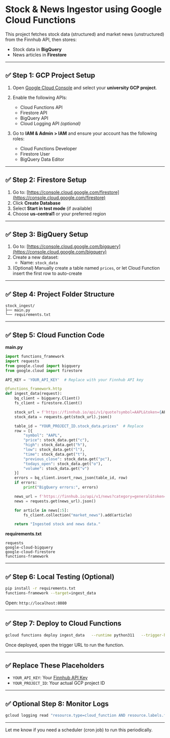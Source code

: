 # Stock & News Ingestor using Google Cloud Functions

This project fetches stock data (structured) and market news (unstructured) from the Finnhub API, then stores:
- Stock data in **BigQuery**
- News articles in **Firestore**

---

## ✅ Step 1: GCP Project Setup

1. Open [Google Cloud Console](https://console.cloud.google.com) and select your **university GCP project**.
2. Enable the following APIs:
   - Cloud Functions API
   - Firestore API
   - BigQuery API
   - Cloud Logging API *(optional)*

3. Go to **IAM & Admin > IAM** and ensure your account has the following roles:
   - Cloud Functions Developer
   - Firestore User
   - BigQuery Data Editor

---

## ✅ Step 2: Firestore Setup

1. Go to: [https://console.cloud.google.com/firestore](https://console.cloud.google.com/firestore)
2. Click **Create Database**
3. Select **Start in test mode** (if available)
4. Choose **us-central1** or your preferred region

---

## ✅ Step 3: BigQuery Setup

1. Go to: [https://console.cloud.google.com/bigquery](https://console.cloud.google.com/bigquery)
2. Create a new dataset:
   - Name: `stock_data`
3. (Optional) Manually create a table named `prices`, or let Cloud Function insert the first row to auto-create

---

## ✅ Step 4: Project Folder Structure

```
stock_ingest/
├── main.py
└── requirements.txt
```

---

## ✅ Step 5: Cloud Function Code

**main.py**
```python
import functions_framework
import requests
from google.cloud import bigquery
from google.cloud import firestore

API_KEY = 'YOUR_API_KEY'  # Replace with your Finnhub API key

@functions_framework.http
def ingest_data(request):
    bq_client = bigquery.Client()
    fs_client = firestore.Client()

    stock_url = f'https://finnhub.io/api/v1/quote?symbol=AAPL&token={API_KEY}'
    stock_data = requests.get(stock_url).json()

    table_id = "YOUR_PROJECT_ID.stock_data.prices"  # Replace
    row = [{
        "symbol": "AAPL",
        "price": stock_data.get("c"),
        "high": stock_data.get("h"),
        "low": stock_data.get("l"),
        "time": stock_data.get("t"),
        "previous_close": stock_data.get("pc"),
        "todays_open": stock_data.get("o"),
        "volume": stock_data.get("v")
    }]
    errors = bq_client.insert_rows_json(table_id, row)
    if errors:
        print("BigQuery errors:", errors)

    news_url = f'https://finnhub.io/api/v1/news?category=general&token={API_KEY}'
    news = requests.get(news_url).json()

    for article in news[:5]:
        fs_client.collection("market_news").add(article)

    return "Ingested stock and news data."
```

**requirements.txt**
```
requests
google-cloud-bigquery
google-cloud-firestore
functions-framework
```

---

## ✅ Step 6: Local Testing (Optional)

```bash
pip install -r requirements.txt
functions-framework --target=ingest_data
```

Open: `http://localhost:8080`

---

## ✅ Step 7: Deploy to Cloud Functions

```bash
gcloud functions deploy ingest_data   --runtime python311   --trigger-http   --allow-unauthenticated   --entry-point ingest_data   --region us-central1
```

Once deployed, open the trigger URL to run the function.

---

## ✅ Replace These Placeholders
- `YOUR_API_KEY`: Your [Finnhub API Key](https://finnhub.io/)
- `YOUR_PROJECT_ID`: Your actual GCP project ID

---

## ✅ Optional Step 8: Monitor Logs

```bash
gcloud logging read "resource.type=cloud_function AND resource.labels.function_name=ingest_data" --limit 20
```

---

Let me know if you need a scheduler (cron job) to run this periodically.